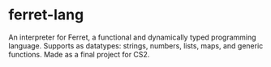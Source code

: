 # ferret-lang
An interpreter for Ferret, a functional and dynamically typed programming language. Supports as datatypes: strings, numbers, lists, maps, and generic functions. Made as a final project for CS2.
